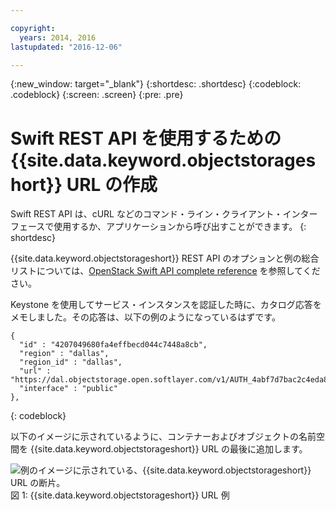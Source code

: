 ```yaml
---

copyright:
  years: 2014, 2016
lastupdated: "2016-12-06"

---
```

{:new_window: target="_blank"}
{:shortdesc: .shortdesc}
{:codeblock: .codeblock}
{:screen: .screen}
{:pre: .pre}


# Swift REST API を使用するための {{site.data.keyword.objectstorageshort}} URL の作成

Swift REST API は、cURL などのコマンド・ライン・クライアント・インターフェースで使用するか、アプリケーションから呼び出すことができます。
{: shortdesc}


{{site.data.keyword.objectstorageshort}} REST API のオプションと例の総合リストについては、[OpenStack Swift API complete reference](http://developer.openstack.org/api-ref-objectstorage-v1.html) を参照してください。

Keystone を使用してサービス・インスタンスを認証した時に、カタログ応答をメモしました。その応答は、以下の例のようになっているはずです。

```
{
  "id" : "4207049680fa4effbecd044c7448a8cb",
  "region" : "dallas",
  "region_id" : "dallas",
  "url" : "https://dal.objectstorage.open.softlayer.com/v1/AUTH_4abf7d7bac2c4eda89c03dd3afa7a0a3",
  "interface" : "public"
},
```
{: codeblock}


以下のイメージに示されているように、コンテナーおよびオブジェクトの名前空間を {{site.data.keyword.objectstorageshort}} URL の最後に追加します。

  ![例のイメージに示されている、{{site.data.keyword.objectstorageshort}} URL の断片。](images/swift_URL.png)
  図 1: {{site.data.keyword.objectstorageshort}} URL 例
